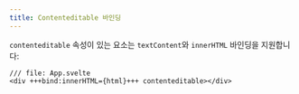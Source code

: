 ```yaml
---
title: Contenteditable 바인딩
---
```


`contenteditable` 속성이 있는 요소는 `textContent`와 `innerHTML` 바인딩을 지원합니다:

```svelte
/// file: App.svelte
<div +++bind:innerHTML={html}+++ contenteditable></div>
```
